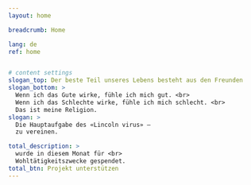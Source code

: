 ```yaml
---
layout: home

breadcrumb: Home

lang: de
ref: home


# content settings
slogan_top: Der beste Teil unseres Lebens besteht aus den Freunden
slogan_bottom: >
  Wenn ich das Gute wirke, fühle ich mich gut. <br>
  Wenn ich das Schlechte wirke, fühle ich mich schlecht. <br>
  Das ist meine Religion.
slogan: >
  Die Hauptaufgabe des «Lincoln virus» —
  zu vereinen.

total_description: >
  wurde in diesem Monat für <br>
  Wohltätigkeitszwecke gespendet.
total_btn: Projekt unterstützen
---
```



